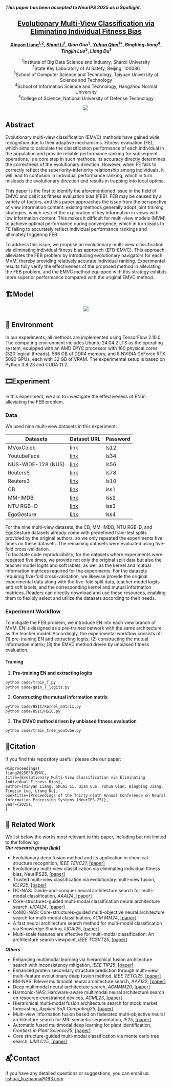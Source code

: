 _**This paper has been accepted to NeurIPS 2025 as a Spotlight.**_

<h2 align="center"> <a href="https://nips.cc/virtual/2025/poster/115223">Evolutionary Multi-View Classification via Eliminating Individual Fitness Bias</a></h2>

<div align="center">

**[Xinyan Liang<sup>1,2</sup>](https://xinyanliang.github.io/), [_Shuai Li_<sup>1</sup>](https://github.com/LiShuailzn), _Qian Guo_<sup>3</sup>, [_Yuhua Qian_<sup>1*</sup>](http://dig.sxu.edu.cn/qyh/),  _Bingbing Jiang_<sup>4</sup>, _Tingjin Luo_<sup>5</sup>, _Liang Du_<sup>1</sup>**

<sup>1</sup>Institute of Big Data Science and Industry, Shanxi University<br>
<sup>2</sup>State Key Laboratory of AI Safety, Beijing, 100086<br>
<sup>3</sup>School of Computer Science and Technology, Taiyuan University of Science and Technology<br>
<sup>4</sup>School of Information Science and Technology, Hangzhou Normal University<br>
<sup>5</sup>College of Science, National University of Defense Technology<br>


<a href='https://nips.cc/virtual/2025/poster/115223'><img src='https://img.shields.io/badge/NIPS%202025-Poster-blue'></a>&nbsp;

</div>


## Abstract
Evolutionary multi-view classification (EMVC) methods have gained wide recognition due to their adaptive mechanisms. Fitness evaluation (FE), which aims to calculate the classification performance of each individual in the population and provide reliable performance ranking for subsequent operations, is a core step in such methods. Its accuracy directly determines the correctness of the evolutionary direction.
However, when FE fails to correctly reflect the superiority-inferiority relationship among individuals, it will lead to confusion in individual performance ranking, which in turn misleads the evolutionary direction and results in trapping into local optima. 

This paper is the first to identify the aforementioned issue in the field of EMVC and call it as fitness evaluation bias (FEB).
FEB may be caused by a variety of factors, and this paper approaches the issue from the perspective of view information content: existing methods generally adopt joint training strategies, which restrict the exploration of key information in views with low information content. This makes it difficult for multi-view models (MVM) to achieve optimal performance during convergence, which in turn leads to FE failing to accurately reflect individual performance rankings and ultimately triggering FEB.


To address this issue, we propose an evolutionary multi-view classification via eliminating individual fitness bias approach (EFB-EMVC). This approach alleviates the FEB problem by introducing evolutionary navigators for each MVM, thereby providing relatively accurate individual ranking.
Experimental results fully verify the effectiveness of the proposed method in alleviating the FEB problem, and the EMVC method equipped with this strategy exhibits more superior performance compared with the original EMVC method.

## 🏗️Model
<div align="center">
  <img src="model.svg" />
</div>

## 🚀 Environment
In our experiments, all methods are implemented using TensorFlow 2.10.0.
The computing environment includes Ubuntu 24.04.2 LTS as the operating system, equipped with an AMD EPYC processor with 160 physical cores (320 logical threads), 566 GB of DDR4 memory, and 8 NVIDIA GeForce RTX 5090 GPUs, each with 32 GB of VRAM. The experimental setup is based on Python 3.9.23 and CUDA 11.2.

## 🎞️Experiment
In this experiment, we aim to investigate the effectiveness of EN in alleviating the FEB problem.
### Data
We used nine multi-view datasets in this experiment:

| Datasets            | Dataset URL                                            |    Password      | 
|---------------------|--------------------------------------------------------|------------------|
| MVoxCeleb           | [link](https://pan.baidu.com/s/1k6DN1m64bnrRfLK8RiFmqQ)|     ls12         |
| YoutubeFace         | [link](https://pan.baidu.com/s/1SVTWfHpAUdFWwiU5o-kD7Q)|     ls34         | 
| NUS-WIDE-128 (NUS)  | [link](https://pan.baidu.com/s/1udO5jvolHIbd8lOV3w4SYA)|     ls56         | 
| Reuters5            | [link](https://pan.baidu.com/s/1j8pmo88vXsO9pBWQiHVmYA)|     ls78         | 
| Reuters3            | [link](https://pan.baidu.com/s/1ti4OWqXTVnPDhsZ7VjahGQ)|     ls10         | 
| CB                  | [link](https://pan.baidu.com/s/1CqnQFkPkiT-e8ETh2iYcsw)|     lss1         |  
| MM-IMDB             | [link](https://pan.baidu.com/s/1FuiJHU8Xqjt5e_xCvnZwfw)|     lss2         |               
| NTU RGB-D           | [link](https://pan.baidu.com/s/1eam19lCIsXxfzyX6CaOgPw)|     lss3         |                
| EgoGesture          | [link](https://pan.baidu.com/s/1eobwPKqCRe6RereGEcwQWA)|     lss4         |                


For the nine multi-view datasets, the CB, MM-IMDB, NTU RGB-D, and EgoGesture datasets already come with predefined train-test splits provided by the original authors, so we only repeated the experiments five times on these datasets. The remaining datasets were evaluated using five-fold cross-validation.<br>
To facilitate code reproducibility, for the datasets where experiments were repeated five times, we provide not only the original split data but also the teacher model logits and soft labels, as well as the kernel and mutual information matrices required for the experiments. For the datasets requiring five-fold cross-validation, we likewise provide the original experimental data along with the five-fold split data, teacher model logits and soft labels, and the corresponding kernel and mutual information matrices. Readers can directly download and use these resources, enabling them to flexibly select and utilize the datasets according to their needs.

### Experiment Workflow
To mitigate the FEB problem, we introduce EN into each view branch of MVM. EN is designed as a pre-trained network with the same architecture as the teacher model. Accordingly, the experimental workflow consists of: (1) pre-training EN and extracting logits; (2) constructing the mutual information matrix; (3) the EMVC method driven by unbiased fitness evaluation.

#### Training
1. **Pre-training EN and extracting logits**
```bash
python code/train_T.py
python code/gain_T_logits.py
```
2. **Constructing the mutual information matrix**
```bash
python code/HSIC/kernel_matrix.py
python code/HSIC/HSIC.py
```
3. **The EMVC method driven by unbiased fitness evaluation**
```bash
python code/train_tree_youtube.py
```

## 📑Citation
If you find this repository useful, please cite our paper:
```
@inproceedings{
liang2025EFB-EMVC,
title={Evolutionary Multi-View Classification via Eliminating Individual Fitness Bias},
author={Xinyan Liang, Shuai Li, Qian Guo, Yuhua Qian, Bingbing Jiang, Tingjin Luo, Liang Du},
booktitle={Proceedings of the Thirty-ninth Annual Conference on Neural Information Processing Systems (NeurIPS-25)},
year={2025},
}
```

## 🔬 Related Work
We list below the works most relevant to this paper, including but not limited to the following:<br>
**_Our research group [[link]](https://xinyanliang.github.io/publications/)_**
- Evolutionary deep fusion method and its application in chemical structure recognition, _IEEE TEVC21_, [[paper]](https://ieeexplore.ieee.org/document/9373673)
- Evolutionary multi-view classification via eliminating individual fitness bias, NeurIPS25, [[paper]](https://github.com/LiShuailzn/Neurips-2025-EFB-EMVC)
- Trusted multi-view classification via evolutionary multi-view fusion, _ICLR25_, [[paper]](https://openreview.net/pdf?id=M3kBtqpys5)
- DC-NAS: Divide-and-conquer neural architecture search for multi-modal classification, _AAAI24_, [[paper]](https://ojs.aaai.org/index.php/AAAI/article/view/29281)
- Core-structures-guided multi-modal classification neural architecture search, _IJCAI24_, [[paper]](https://www.ijcai.org/proceedings/2024/0440.pdf)
- CoMO-NAS: Core-structures-guided multi-objective neural architecture search for multi-modal classification, _ACM MM24_, [[paper]](https://dl.acm.org/doi/10.1145/3664647.3681351)
- A fast neural architecture search method for multi-modal classification via Knowledge Sharing, _IJCAI25_, [[paper]](https://www.ijcai.org/proceedings/2025/557)
- Multi-scale features are effective for multi-modal classification: An architecture search viewpoint, _IEEE TCSVT25_, [[paper]](https://ieeexplore.ieee.org/document/10700772)


**_Others_**
- Enhancing multimodal learning via hierarchical fusion architecture search with inconsistency mitigation, _IEEE TIP25_, [[paper]](https://ieeexplore.ieee.org/stamp/stamp.jsp?tp=&arnumber=11134693)
- Enhanced protein secondary structure prediction through multi-view multi-feature evolutionary deep fusion method, _IEEE TETCI25_, [[paper]](https://ieeexplore.ieee.org/abstract/document/10839444)
- BM-NAS: Bilevel multimodal neural architecture search, _AAAI22_, [[paper]](https://ojs.aaai.org/index.php/AAAI/article/view/20872)
- Deep multimodal neural architecture search, _ACMMM20_, [[paper]](https://ieeexplore.ieee.org/stamp/stamp.jsp?tp=&arnumber=11134693)
- Harmonic-NAS: Hardware-aware multimodal neural architecture search on resource-constrained devices, _ACML23_, [[paper]](https://proceedings.mlr.press/v222/ghebriout24a/ghebriout24a.pdf)
- Hierarchical multi-modal fusion architecture search for stock market forecasting, _Applied Soft Computing25_, [[paper]](https://www.sciencedirect.com/science/article/pii/S1568494625008920?casa_token=TZOWE_icAokAAAAA:YH8vB-WqZC03tYf8DV6WaVqMH78aoprjybDSwEDQlF6nSJ0SrQrf1lFh-OHwzHDiYu-iFHz38U8)
- Multi-view information fusion based on federated multi-objective neural architecture search for MRI semantic segmentation, _IF25_, [[paper]](https://arxiv.org/pdf/2007.06002)
- Automatic fused multimodal deep learning for plant identification, _Frontiers in Plant Science25_, [[paper]](https://arxiv.org/pdf/2406.01455?)
- Core structure-guided multi-modal classification via monte carlo tree search, _IJMLC25_, [[paper]](https://link.springer.com/article/10.1007/s13042-025-02606-z)

<!-- ## 🙏 Acknowledgement -->




## 📬Contact
If you have any detailed questions or suggestions, you can email us: [lishuai_liuzhaona@163.com](mailto:lishuai_liuzhaona@163.com)
